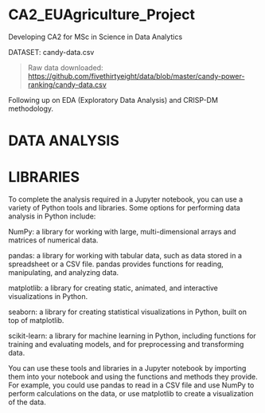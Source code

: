 # CA2_EUAgriculture_Project
Developing CA2 for MSc in Science in Data Analytics

DATASET: candy-data.csv	


> Raw data downloaded: https://github.com/fivethirtyeight/data/blob/master/candy-power-ranking/candy-data.csv

Following up on EDA (Exploratory Data Analysis) and CRISP-DM methodology.

# DATA ANALYSIS



# LIBRARIES 

To complete the analysis required in a Jupyter notebook, you can use a variety of Python tools and libraries. Some options for performing data analysis in Python include:

NumPy: a library for working with large, multi-dimensional arrays and matrices of numerical data.

pandas: a library for working with tabular data, such as data stored in a spreadsheet or a CSV file. pandas provides functions for reading, manipulating, and analyzing data.

matplotlib: a library for creating static, animated, and interactive visualizations in Python.

seaborn: a library for creating statistical visualizations in Python, built on top of matplotlib.

scikit-learn: a library for machine learning in Python, including functions for training and evaluating models, and for preprocessing and transforming data.

You can use these tools and libraries in a Jupyter notebook by importing them into your notebook and using the functions and methods they provide. For example, you could use pandas to read in a CSV file and use NumPy to perform calculations on the data, or use matplotlib to create a visualization of the data.
 
